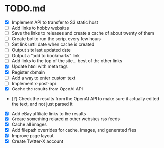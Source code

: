 # TODO.md

* [x] Implement API to transfer to S3 static host
* [ ] Add links to hobby websites
* [ ] Save the links to releases and create a cache of about twenty of them
* [ ] Create bot to run the script every few hours
* [ ] Set link until date when cache is created
* [ ] Output site last updated date
* [ ] Output a "add to bookmarks" link
* [ ] Add links to the top of the site... best of the other links
* [x] Update html with meta tags
* [x] Register domain
* [ ] Add a way to enter custom text
* [ ] Implement x-post-api
* [x] Cache the results from OpenAI API
* [?] Check the results from the OpenAI API to make sure it actually edited the text, and not just parsed it
* [x] Add eBay affiliate links to the results
* [x] Create something related to other websites rss feeds
* [x] Cache all images
* [x] Add filepath overrides for cache, images, and generated files
* [x] Improve page layout
* [x] Create Twitter-X account
